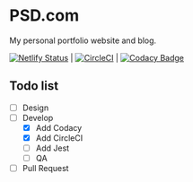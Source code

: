 # PSD.com

My personal portfolio website and blog.

[![Netlify Status](https://api.netlify.com/api/v1/badges/a14e23b3-7e3e-4f35-87e0-e148736eb2f6/deploy-status)](https://app.netlify.com/sites/psd-portfolio/deploys) | [![CircleCI](https://circleci.com/gh/PaleBluDot/PSD.com/tree/dev.svg?style=svg&circle-token=8517746581ce04df503d6b0c2e072d34d0056af8)](https://circleci.com/gh/PaleBluDot/PSD.com/tree/dev) | [![Codacy Badge](https://api.codacy.com/project/badge/Grade/2f371942849a47e397c7b9323794d10e)](https://www.codacy.com?utm_source=github.com&utm_medium=referral&utm_content=PaleBluDot/PSD.com&utm_campaign=Badge_Grade)

## Todo list

- [ ] Design
- [ ] Develop
  - [x] Add Codacy
  - [x] Add CircleCI
  - [ ] Add Jest
  - [ ] QA
- [ ] Pull Request
